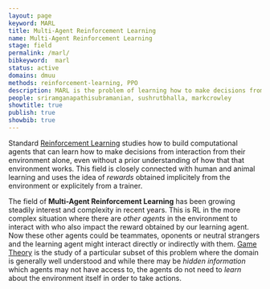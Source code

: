 ```yaml
---
layout: page
keyword: MARL
title: Multi-Agent Reinforcement Learning
name: Multi-Agent Reinforcement Learning
stage: field
permalink: /marl/
bibkeyword:  marl
status: active
domains: dmuu
methods: reinforcement-learning, PPO
description: MARL is the problem of learning how to make decisions from experience in the presence of multiple other decision making agents.
people: sriramganapathisubramanian, sushrutbhalla, markcrowley
showtitle: true
publish: true
showbib: true
---
```

Standard [Reinforcement Learning](/keywords/Reinforcement-Learning) studies how to build computational agents that can learn how to make decisions from interaction from their environment alone, even without a prior understanding of how that that environment works. This field is closely connected with human and animal learning and uses the idea of *rewards* obtained implicitely from the environment or explicitely from a trainer.

The field of **Multi-Agent Reinforcement Learning** has been growing steadily interest and complexity in recent years. This is RL in the more complex situation where there are *other agents* in the environment to interact with who also impact the reward obtained by our learning agent. Now these other agents could be teammates, oponents or neutral strangers and the learning agent might interact directly or indirectly with them. [Game Theory](/keywords/gametheory/) is the study of a particular subset of this problem where the domain is generally well understood and while there may be *hidden information* which agents may not have access to, the agents do not need to *learn* about the environment itself in order to take actions.



